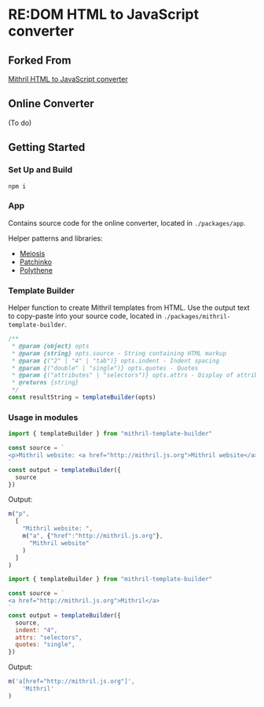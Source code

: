 # RE:DOM HTML to JavaScript converter

## Forked From

[Mithril HTML to JavaScript converter](https://github.com/ArthurClemens/mithril-template-converter)

## Online Converter

(To do)

## Getting Started

### Set Up and Build

```
npm i
```

### App

Contains source code for the online converter, located in `./packages/app`.

Helper patterns and libraries:

* [Meiosis](http://meiosis.js.org)
* [Patchinko](https://github.com/barneycarroll/patchinko)
* [Polythene](http://polythene.js.org)

### Template Builder

Helper function to create Mithril templates from HTML. Use the output text to copy-paste into your source code, located in `./packages/mithril-template-builder`.

```javascript
/**
 * @param {object} opts 
 * @param {string} opts.source - String containing HTML markup
 * @param {("2" | "4" | "tab")} opts.indent - Indent spacing
 * @param {("double" | "single")} opts.quotes - Quotes
 * @param {("attributes" | "selectors")} opts.attrs - Display of attributes
 * @returns {string}
 */
const resultString = templateBuilder(opts)
```

### Usage in modules

```javascript
import { templateBuilder } from "mithril-template-builder"

const source = `
<p>Mithril website: <a href="http://mithril.js.org">Mithril website</a></p>
`
const output = templateBuilder({
  source
})
```

Output:
```javascript
m("p",
  [
    "Mithril website: ",
    m("a", {"href":"http://mithril.js.org"}, 
      "Mithril website"
    )
  ]
)
```

```javascript
import { templateBuilder } from "mithril-template-builder"

const source = `
<a href="http://mithril.js.org">Mithril</a>
`
const output = templateBuilder({
  source,
  indent: "4",
  attrs: "selectors",
  quotes: "single",
})
```

Output:

```javascript
m('a[href="http://mithril.js.org"]', 
    'Mithril'
)
```
